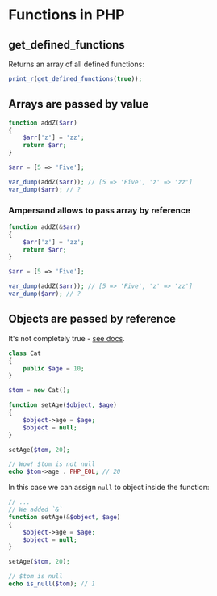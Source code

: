 # Functions in PHP

## get_defined_functions

Returns an array of all defined functions:

```php
print_r(get_defined_functions(true));
```

## Arrays are passed by value

```php
function addZ($arr)
{
    $arr['z'] = 'zz';
    return $arr;
}

$arr = [5 => 'Five'];

var_dump(addZ($arr)); // [5 => 'Five', 'z' => 'zz']
var_dump($arr); // ?
```

### Ampersand allows to pass array by reference

```php
function addZ(&$arr)
{
    $arr['z'] = 'zz';
    return $arr;
}

$arr = [5 => 'Five'];

var_dump(addZ($arr)); // [5 => 'Five', 'z' => 'zz']
var_dump($arr); // ?
```

## Objects are passed by reference

It's not completely true - [see docs](https://www.php.net/manual/en/language.oop5.references.php).

```php
class Cat
{
    public $age = 10;
}

$tom = new Cat();

function setAge($object, $age)
{
    $object->age = $age;
    $object = null;
}

setAge($tom, 20);

// Wow! $tom is not null
echo $tom->age . PHP_EOL; // 20
```

In this case we can assign `null` to object inside the function:

```php
// ...
// We added `&`
function setAge(&$object, $age)
{
    $object->age = $age;
    $object = null;
}

setAge($tom, 20);

// $tom is null
echo is_null($tom); // 1
```
